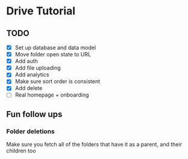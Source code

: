 # Drive Tutorial

## TODO

- [x] Set up database and data model
- [x] Move folder open state to URL
- [x] Add auth
- [x] Add file uploading
- [x] Add analytics
- [x] Make sure sort order is consistent
- [x] Add delete
- [ ] Real homepage + onboarding

## Fun follow ups

### Folder deletions

Make sure you fetch all of the folders that have it as a parent, and their children too